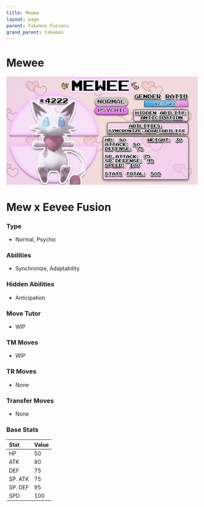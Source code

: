 ```yaml
---
title: Mewee
layout: page
parent: Fakemon Fusions
grand_parent: Fakemon
---
```


# Mewee

![Image](/fakemon_pics/mewee.png)

# Mew x Eevee Fusion

### Type
- Normal, Psychic

### Abilities
- Synchronize, Adaptability

### Hidden Abilities
- Anticipation

### Move Tutor
- WIP

### TM Moves
- WIP

### TR Moves
- None

### Transfer Moves
- None

### Base Stats
| Stat    | Value |
|:--------|:------|
| HP      | 50    |
| ATK     | 80    |
| DEF     | 75    |
| SP. ATK | 75    |
| SP. DEF | 95    |
| SPD     | 100   |